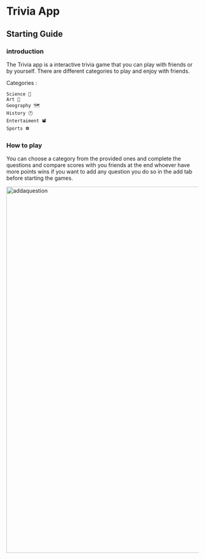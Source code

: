 # Trivia App

## Starting Guide 
### introduction 

The Trivia app is a interactive trivia game that you can play with friends or by yourself.
There are different categories to play and enjoy with friends.

Categories : 
  
    Science 🧪
    Art 🎨
    Geography 🗺️
    History 🕐
    Entertaiment 📽️
    Sports ⚽
    
### How to play 

You can choose a category from the provided ones and complete the questions and compare scores with you friends at the end 
whoever have more points wins if you want to add any question you do so in the add tab before starting the games.

<img width="958" alt="addaquestion" src="https://user-images.githubusercontent.com/25759298/103928808-5b581280-50ea-11eb-98dc-a91c159b6681.PNG">

